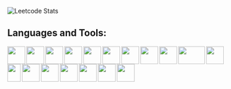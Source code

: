 ![Leetcode Stats](https://leetcard.jacoblin.cool/ymoukhli)

<h2>Languages and Tools:</h2>

[<img width="40px" align="left" src="https://cdn.jsdelivr.net/gh/devicons/devicon/icons/typescript/typescript-original.svg" />](https://www.typescriptlang.org)

[<img width="40px" align="left" src="https://cdn.jsdelivr.net/gh/devicons/devicon/icons/javascript/javascript-original.svg" />](https://www.javascript.com/)

[<img width="40px" align="left" src="https://cdn.jsdelivr.net/gh/devicons/devicon/icons/html5/html5-original-wordmark.svg" />](https://html5.org/)

[<img width="40px" align="left" src="https://cdn.jsdelivr.net/gh/devicons/devicon/icons/css3/css3-original-wordmark.svg" />](https://www.w3.org/Style/CSS/Overview.en.html)

[<img width="40px" align="left" src="https://cdn.jsdelivr.net/gh/devicons/devicon/icons/nodejs/nodejs-original-wordmark.svg" />](https://nodejs.org/en)

[<img width="40px" align="left" src="https://cdn.jsdelivr.net/gh/devicons/devicon/icons/react/react-original.svg" />](https://react.dev/)

[<img width="40px" align="left" src="https://cdn.jsdelivr.net/gh/devicons/devicon/icons/nextjs/nextjs-original-wordmark.svg" />](https://nextjs.org/)

[<img width="40px" align="left" src="https://cdn.jsdelivr.net/gh/devicons/devicon/icons/nestjs/nestjs-plain.svg" />](https://nestjs.com/)

[<img width="40px" align="left" src="https://cdn.jsdelivr.net/gh/devicons/devicon/icons/graphql/graphql-plain.svg" />](https://graphql.org/)

[<img width="60px" height="40px" align="left" src="https://cdn.worldvectorlogo.com/logos/prisma-2.svg" />](https://www.prisma.io/)

[<img width="40px" align="left" src="https://img.stackshare.io/service/25599/default_c6db7125f2c663e452ba211df91b2ced3bb7f0ff.png" />](https://tanstack.com/query/latest/)

[<img width="30px" height="40px" align="left" src="https://cdn.jsdelivr.net/gh/devicons/devicon/icons/tailwindcss/tailwindcss-plain.svg" />](https://tailwindcss.com/)

[<img width="40px" align="left" src="https://cdn.jsdelivr.net/gh/devicons/devicon/icons/express/express-original-wordmark.svg" />](https://expressjs.com/)

[<img width="40px" align="left" src="https://cdn.jsdelivr.net/gh/devicons/devicon/icons/redis/redis-original.svg" />](https://redis.io/)

[<img width="40px" align="left" src="https://cdn.jsdelivr.net/gh/devicons/devicon/icons/git/git-original.svg" />](https://github.com/)

[<img width="40px" align="left" src="https://cdn.jsdelivr.net/gh/devicons/devicon/icons/docker/docker-original.svg" />](https://www.docker.com/)

[<img width="40px" align="left" src="https://cdn.jsdelivr.net/gh/devicons/devicon/icons/c/c-original.svg" />](https://www.learn-c.org/)

[<img width="40px" align="left" src="https://cdn.jsdelivr.net/gh/devicons/devicon/icons/cplusplus/cplusplus-original.svg" />](https://en.cppreference.com/w/)
<br />
<br />
<br />
